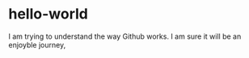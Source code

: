 # hello-world

I am trying to understand the way Github works.
I am sure it will be an enjoyble journey,
